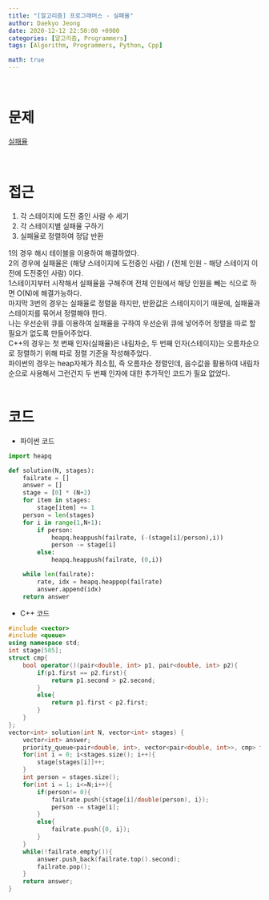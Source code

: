 ```yaml
---
title: "[알고리즘] 프로그래머스 - 실패율"
author: Daekyo Jeong
date: 2020-12-12 22:50:00 +0900
categories: [알고리즘, Programmers]
tags: [Algorithm, Programmers, Python, Cpp]

math: true
---
```


<br/>

# **문제**


[실패율](https://programmers.co.kr/learn/courses/30/lessons/42889)

<br/>

# **접근**  

1. 각 스테이지에 도전 중인 사람 수 세기
2. 각 스테이지별 실패율 구하기
3. 실패율로 정렬하여 정답 반환

1의 경우 해시 테이블을 이용하여 해결하였다.  
2의 경우에 실패율은 (해당 스테이지에 도전중인 사람) / (전체 인원 - 해당 스테이지 이전에 도전중인 사람) 이다.  
1스테이지부터 시작해서 실패율을 구해주며 전체 인원에서 해당 인원을 빼는 식으로 하면 O(N)에 해결가능하다.  
마지막 3번의 경우는 실패율로 정렬을 하지만, 반환값은 스테이지이기 때문에, 실패율과 스테이지를 묶어서 정렬해야 한다.  
나는 우선순위 큐를 이용하여 실패율을 구하여 우선순위 큐에 넣어주어 정렬을 따로 할 필요가 없도록 만들어주었다.  
C++의 경우는 첫 번째 인자(실패율)은 내림차순, 두 번째 인자(스테이지)는 오름차순으로 정렬하기 위해 따로 정렬 기준을 작성해주었다.  
파이썬의 경우는 heap자체가 최소힙, 즉 오름차순 정렬인데, 음수값을 활용하여 내림차순으로 사용해서 그런건지 두 번째 인자에 대한 추가적인 코드가 필요 없었다.  
<br/>

# **코드**


- 파이썬 코드   

```py
import heapq

def solution(N, stages):
    failrate = []
    answer = []
    stage = [0] * (N+2)
    for item in stages:
        stage[item] += 1
    person = len(stages)
    for i in range(1,N+1):
        if person:
            heapq.heappush(failrate, (-(stage[i]/person),i))
            person -= stage[i]
        else:
            heapq.heappush(failrate, (0,i))

    while len(failrate):
        rate, idx = heapq.heappop(failrate)
        answer.append(idx)
    return answer
```


- C++ 코드

```cpp
#include <vector>
#include <queue>
using namespace std;
int stage[505];
struct cmp{
    bool operator()(pair<double, int> p1, pair<double, int> p2){
        if(p1.first == p2.first){
            return p1.second > p2.second;
        }
        else{
            return p1.first < p2.first;
        }
    }
};
vector<int> solution(int N, vector<int> stages) {
    vector<int> answer;
    priority_queue<pair<double, int>, vector<pair<double, int>>, cmp> failrate;
    for(int i = 0; i<stages.size(); i++){
        stage[stages[i]]++;
    }
    int person = stages.size();
    for(int i = 1; i<=N;i++){
        if(person!= 0){
            failrate.push({stage[i]/double(person), i});
            person -= stage[i];
        }
        else{
            failrate.push({0, i});
        }
    }
    while(!failrate.empty()){
        answer.push_back(failrate.top().second);
        failrate.pop();
    }
    return answer;
}
```



<br/>
